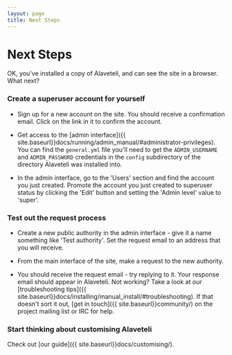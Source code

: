 ```yaml
---
layout: page
title: Next Steps
---
```

# Next Steps

<p class="lead">
    OK, you've installed a copy of Alaveteli, and can see the site in a browser. What next?
</p>


### Create a superuser account for yourself

* Sign up for a new account on the site. You should receive a confirmation email. Click on the link in it to confirm the account.

* Get access to the [admin interface]({{ site.baseurl}}docs/running/admin_manual/#administrator-privileges). You can find the
`general.yml` file you'll need to get the `ADMIN_USERNAME` and
`ADMIN_PASSWORD` credentials in the `config` subdirectory of the
directory Alaveteli was installed into.

* In the admin interface, go to the 'Users' section and find the account you just created. Promote the account you just created to superuser status by clicking the 'Edit' button and setting the 'Admin level' value to 'super'.

### Test out the request process

* Create a new public authority in the admin interface - give it a name something like 'Test authority'. Set the request email to an address that you will receive.

* From the main interface of the site, make a request to the new authority.

* You should receive the request email - try replying to it. Your response email should appear in Alaveteli. Not working? Take a look at our [troubleshooting tips]({{ site.baseurl}}docs/installing/manual_install/#troubleshooting). If that doesn't sort it out, [get in touch]({{ site.baseurl}}community/) on the project mailing list or IRC
for help.

### Start thinking about customising Alaveteli

Check out [our guide]({{ site.baseurl}}docs/customising/).
